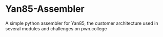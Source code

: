 # Yan85-Assembler
A simple python assembler for Yan85, the customer architecture used in several modules and challenges on pwn.college
